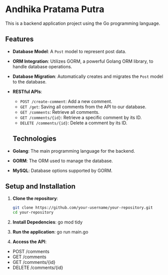 # Andhika Pratama Putra
This is a backend application project using the Go programming language.
## Features
- **Database Model**: A `Post` model to represent post data.
- **ORM Integration**: Utilizes GORM, a powerful Golang ORM library, to handle database operations.
- **Database Migration**: Automatically creates and migrates the `Post` model to the database.
- **RESTful APIs**:
  - `POST /create-comment`: Add a new comment.
  - `GET /get`: Saving all comments from the API to our database.
  - `GET /comments`: Retrieve all comments.
  - `GET /comments/{id}`: Retrieve a specific comment by its ID.
  - `DELETE /comments/{id}`: Delete a comment by its ID.

  ## Technologies

- **Golang**: The main programming language for the backend.
- **GORM**: The ORM used to manage the database.
- **MySQL**: Database options supported by GORM.

## Setup and Installation

1. **Clone the repository**:
   ```sh
   git clone https://github.com/your-username/your-repository.git
   cd your-repository

2. **Install Depedencies**:
go mod tidy

3. **Run the application**:
go run main.go

4. **Access the API**:
- POST /comments
- GET /comments
- GET /comments/{id}
- DELETE /comments/{id}


